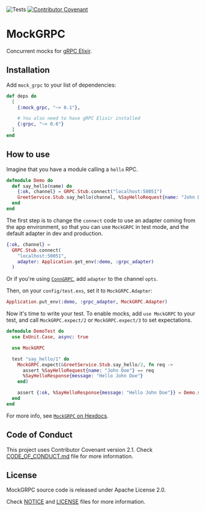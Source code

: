 ![Tests](https://github.com/TheRealReal/mock_grpc/actions/workflows/ci.yml/badge.svg)
[![Contributor Covenant](https://img.shields.io/badge/Contributor%20Covenant-2.1-4baaaa.svg)](CODE_OF_CONDUCT.md)

# MockGRPC

Concurrent mocks for [gRPC Elixir](https://github.com/elixir-grpc/grpc).

## Installation

Add `mock_grpc` to your list of dependencies:

```elixir
def deps do
  [
    {:mock_grpc, "~> 0.1"},

    # You also need to have gRPC Elixir installed
    {:grpc, "~> 0.6"}
  ]
end
```

## How to use

Imagine that you have a module calling a `hello` RPC.

```elixir
defmodule Demo do
  def say_hello(name) do
    {:ok, channel} = GRPC.Stub.connect("localhost:50051")
    GreetService.Stub.say_hello(channel, %SayHelloRequest{name: "John Doe"})
  end
end
```

The first step is to change the `connect` code to use an adapter coming from the app environment, so that you can use `MockGRPC` in test mode, and the default adapter in dev and production.

```elixir
{:ok, channel} =
  GRPC.Stub.connect(
    "localhost:50051",
    adapter: Application.get_env(:demo, :grpc_adapter)
  )
```

Or if you're using [`ConnGRPC`](https://github.com/TheRealReal/conn_grpc), add `adapter` to the channel `opts`.

Then, on your `config/test.exs`, set it to `MockGRPC.Adapter`:

```elixir
Application.put_env(:demo, :grpc_adapter, MockGRPC.Adapter)
```


Now it's time to write your test. To enable mocks, add `use MockGRPC` to your test, and call `MockGRPC.expect/2` or `MockGRPC.expect/3` to set expectations.

```elixir
defmodule DemoTest do
  use ExUnit.Case, async: true

  use MockGRPC

  test "say_hello/1" do
    MockGRPC.expect(&GreetService.Stub.say_hello/2, fn req ->
      assert %SayHelloRequest{name: "John Doe"} == req
      %SayHelloResponse{message: "Hello John Doe"}
    end)

    assert {:ok, %SayHelloResponse{message: "Hello John Doe"}} = Demo.say_hello("John Doe")
  end
end
```

For more info, see [`MockGRPC` on Hexdocs](https://hexdocs.pm/mock_grpc/).

## Code of Conduct

This project uses Contributor Covenant version 2.1. Check [CODE_OF_CONDUCT.md](/CODE_OF_CONDUCT.md) file for more information.

## License

MockGRPC source code is released under Apache License 2.0.

Check [NOTICE](/NOTICE) and [LICENSE](/LICENSE) files for more information.
